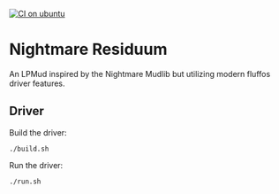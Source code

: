 [![CI on ubuntu](https://github.com/michaelprograms/nightmare-residuum/actions/workflows/ci.yml/badge.svg)](https://github.com/michaelprograms/nightmare-residuum/actions/workflows/ci.yml)

# Nightmare Residuum

An LPMud inspired by the Nightmare Mudlib but utilizing modern fluffos driver features.

## Driver

Build the driver:
```
./build.sh
```

Run the driver:
```
./run.sh
```